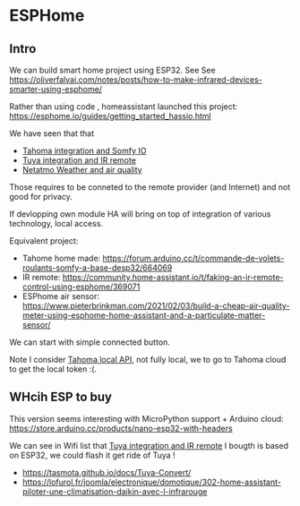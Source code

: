 # ESPHome

## Intro

We can build smart home project using ESP32.
See See https://oliverfalvai.com/notes/posts/how-to-make-infrared-devices-smarter-using-esphome/




Rather than using code , homeassistant launched this project: https://esphome.io/guides/getting_started_hassio.html

We have seen that that 
- [Tahoma integration and Somfy IO](../Tahoma/tahoma-integration.md#no-tahoma-integration-esphome-based)
- [Tuya integration and IR remote](../Tuya-IR-controller/README.md)
- [Netatmo Weather and air quality](../Other-integration/README.md#netamo-integration-in-ha)

Those requires to be conneted to the remote provider (and Internet) and not good for privacy.

If devlopping own module  HA will bring on top of integration of various technology, local access. 

Equivalent project:

- Tahome home made: https://forum.arduino.cc/t/commande-de-volets-roulants-somfy-a-base-desp32/664069
- IR remote: https://community.home-assistant.io/t/faking-an-ir-remote-control-using-esphome/369071
- ESPhome air sensor: https://www.pieterbrinkman.com/2021/02/03/build-a-cheap-air-quality-meter-using-esphome-home-assistant-and-a-particulate-matter-sensor/



We can start with simple connected button. 

Note I consider [Tahoma local API](../Tahoma/tahoma-integration.md#tahoma-local-integration), not fully local, we to go to Tahoma cloud to get the local token :(.

## WHcih ESP to buy

This version seems interesting with MicroPython support + Arduino cloud: https://store.arduino.cc/products/nano-esp32-with-headers



We can see in Wifi list that [Tuya integration and IR remote](../Tuya-IR-controller/README.md) I bougth is based on ESP32, we could flash it get ride of Tuya ! 
- https://tasmota.github.io/docs/Tuya-Convert/
- https://lofurol.fr/joomla/electronique/domotique/302-home-assistant-piloter-une-climatisation-daikin-avec-l-infrarouge


<!--here -->